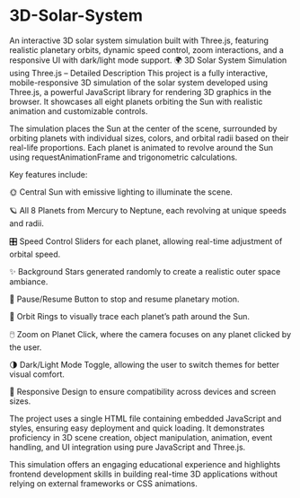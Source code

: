 # 3D-Solar-System
An interactive 3D solar system simulation built with Three.js, featuring realistic planetary orbits, dynamic speed control, zoom interactions, and a responsive UI with dark/light mode support.
🌍 3D Solar System Simulation using Three.js – Detailed Description
This project is a fully interactive, mobile-responsive 3D simulation of the solar system developed using Three.js, a powerful JavaScript library for rendering 3D graphics in the browser. It showcases all eight planets orbiting the Sun with realistic animation and customizable controls.

The simulation places the Sun at the center of the scene, surrounded by orbiting planets with individual sizes, colors, and orbital radii based on their real-life proportions. Each planet is animated to revolve around the Sun using requestAnimationFrame and trigonometric calculations.

Key features include:

🌞 Central Sun with emissive lighting to illuminate the scene.

🪐 All 8 Planets from Mercury to Neptune, each revolving at unique speeds and radii.

🎛️ Speed Control Sliders for each planet, allowing real-time adjustment of orbital speed.

✨ Background Stars generated randomly to create a realistic outer space ambiance.

🛑 Pause/Resume Button to stop and resume planetary motion.

🔄 Orbit Rings to visually trace each planet’s path around the Sun.

🖱️ Zoom on Planet Click, where the camera focuses on any planet clicked by the user.

🌗 Dark/Light Mode Toggle, allowing the user to switch themes for better visual comfort.

📱 Responsive Design to ensure compatibility across devices and screen sizes.

The project uses a single HTML file containing embedded JavaScript and styles, ensuring easy deployment and quick loading. It demonstrates proficiency in 3D scene creation, object manipulation, animation, event handling, and UI integration using pure JavaScript and Three.js.

This simulation offers an engaging educational experience and highlights frontend development skills in building real-time 3D applications without relying on external frameworks or CSS animations.
